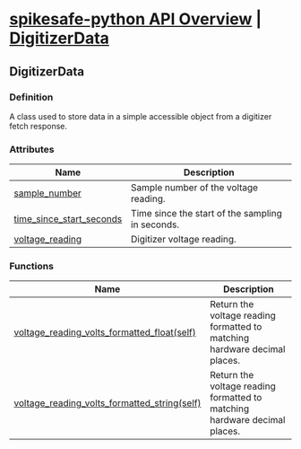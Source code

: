 # [spikesafe-python API Overview](/spikesafe_python_lib_docs/README.md) | [DigitizerData](/spikesafe_python_lib_docs/DigitizerData/README.md)

## DigitizerData

### Definition
A class used to store data in a simple accessible object from a digitizer fetch response. 

### Attributes
| Name | Description |
| - | - |
| [sample_number](/spikesafe_python_lib_docs/DigitizerData/sample_number/README.md) | Sample number of the voltage reading. |
| [time_since_start_seconds](/spikesafe_python_lib_docs/DigitizerData/time_since_start_seconds/README.md) | Time since the start of the sampling in seconds. |
| [voltage_reading](/spikesafe_python_lib_docs/DigitizerData/voltage_reading/README.md) | Digitizer voltage reading. |

### Functions
| Name | Description |
| - | - |
| [voltage_reading_volts_formatted_float(self)](/spikesafe_python_lib_docs/DigitizerData/voltage_reading_formatted_float/README.md) | Return the voltage reading formatted to matching hardware decimal places. |
| [voltage_reading_volts_formatted_string(self)](/spikesafe_python_lib_docs/DigitizerData/voltage_reading_formatted_string/README.md) | Return the voltage reading formatted to matching hardware decimal places. |